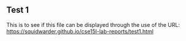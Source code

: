 ## Test 1

This is to see if this file can be displayed through the use of the URL: https://squidwarder.github.io/cse15l-lab-reports/test1.html
